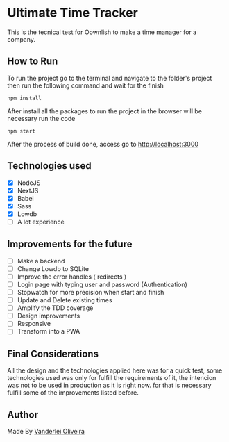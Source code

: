 # Ultimate Time Tracker

This is the tecnical test for Oownlish to make a time manager for a company.

## How to Run

To run the project go to the terminal and navigate to the folder's project
then run the following command and wait for the finish

`npm install`

After install all the packages to run the project in the browser will be necessary
run the code 

`npm start`

After the process of build done, access go to [http://localhost:3000](http://localhost:3000)

## Technologies used

- [x] NodeJS
- [x] NextJS
- [x] Babel
- [x] Sass
- [x] Lowdb
- [ ] A lot experience

## Improvements for the future

- [ ] Make a backend
- [ ] Change Lowdb to SQLite
- [ ] Improve the error handles ( redirects )
- [ ] Login page with typing user and password (Authentication)
- [ ] Stopwatch for more precision when start and finish
- [ ] Update and Delete existing times
- [ ] Amplify the TDD coverage
- [ ] Design improvements
- [ ] Responsive
- [ ] Transform into a PWA

## Final Considerations

All the design and the technologies applied here was for a quick test, 
some technologies used was only for fulfill the requirements of it, 
the intencion was not to be used in production as it is right now.
for that is necessary fulfill some of the improvements listed before.

## Author
Made By [Vanderlei Oliveira](https://oliverdx.com.br)
